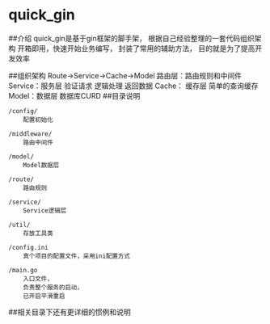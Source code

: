 # quick_gin

##介绍
    quick_gin是基于gin框架的脚手架，
    根据自己经验整理的一套代码组织架构
    开箱即用，快速开始业务编写，
    封装了常用的辅助方法，
    目的就是为了提高开发效率

##组织架构
    Route->Service->Cache->Model
    路由层：路由规则和中间件
    Service：服务层 验证请求 逻辑处理 返回数据
    Cache： 缓存层 简单的查询缓存
    Model：数据层 数据库CURD
##目录说明
    
    /config/
        配置初始化
    
    /middleware/
        路由中间件
    
    /model/
        Model数据层
        
    /route/
        路由规则
        
    /service/
        Service逻辑层
        
    /util/
        存放工具类
        
    /config.ini
        真个项目的配置文件，采用ini配置方式
        
    /main.go
        入口文件，
        负责整个服务的启动，
        已开启平滑重启
        
##相关目录下还有更详细的惯例和说明

    